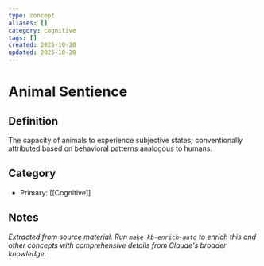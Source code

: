 ```yaml
---
type: concept
aliases: []
category: cognitive
tags: []
created: 2025-10-20
updated: 2025-10-20
---
```


# Animal Sentience

## Definition

The capacity of animals to experience subjective states; conventionally attributed based on behavioral patterns analogous to humans.

## Category

- Primary: [[Cognitive]]

## Notes

*Extracted from source material. Run `make kb-enrich-auto` to enrich this and other concepts with comprehensive details from Claude's broader knowledge.*

